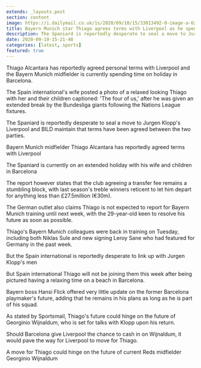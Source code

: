 ```yaml
---
extends: _layouts.post
section: content
image: https://i.dailymail.co.uk/1s/2020/09/10/15/33013492-0-image-a-62_1599747001825.jpg 
title: Bayern Munich star Thiago agrees terms with Liverpool as he spends time with family in Barcelona 
description: The Spaniard is reportedly desperate to seal a move to Jurgen Klopps Liverpool and BILD maintain that terms have been agreed, but an agreement on the transfer fee has not been reached. 
date: 2020-09-10-15-21-48 
categories: [latest, sports] 
featured: true 
--- 
```

Thiago Alcantara has reportedly agreed personal terms with Liverpool and the Bayern Munich midfielder is currently spending time on holiday in Barcelona.

The Spain international's wife posted a photo of a relaxed looking Thiago with her and their children captioned: 'The four of us,' after he was given an extended break by the Bundesliga giants following the Nations League fixtures. 

The Spaniard is reportedly desperate to seal a move to Jurgen Klopp's Liverpool and BILD maintain that terms have been agreed between the two parties.  

Bayern Munich midfielder Thiago Alcantara has reportedly agreed terms with Liverpool

The Spaniard is currently on an extended holiday with his wife and children in Barcelona

The report however states that the club agreeing a transfer fee remains a stumbling block, with last season's treble winners reticent to let him depart for anything less than £27.5million (€30m).

The German outlet also claims Thiago is not expected to report for Bayern Munich training until next week, with the 29-year-old keen to resolve his future as soon as possible.

Thiago's Bayern Munich colleagues were back in training on Tuesday, including both Niklas Sule and new signing Leroy Sane who had featured for Germany in the past week.

But the Spain international is reportedly desperate to link up with Jurgen Klopp's men 

But Spain international Thiago will not be joining them this week after being pictured having a relaxing time on a beach in Barcelona. 

Bayern boss Hansi Flick offered very little update on the former Barcelona playmaker's future, adding that he remains in his plans as long as he is part of his squad.

As stated by Sportsmail, Thiago's future could hinge on the future of Georginio Wijnaldum, who is set for talks with Klopp upon his return.

Should Barcelona give Liverpool the chance to cash in on Wijnaldum, it would pave the way for Liverpool to move for Thiago.

A move for Thiago could hinge on the future of current Reds midfielder Georginio Wijnaldum

